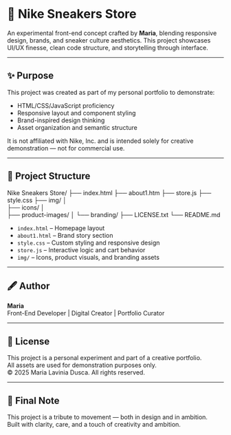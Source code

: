 # 👟 Nike Sneakers Store

An experimental front-end concept crafted by **Maria**, blending responsive design, brands, and sneaker culture aesthetics. This project showcases UI/UX finesse, clean code structure, and storytelling through interface.

---

## ✨ Purpose

This project was created as part of my personal portfolio to demonstrate:
- HTML/CSS/JavaScript proficiency
- Responsive layout and component styling
- Brand-inspired design thinking
- Asset organization and semantic structure

It is not affiliated with Nike, Inc. and is intended solely for creative demonstration — not for commercial use.

---

## 🧩 Project Structure
Nike Sneakers Store/ 
├── index.html 
├── about1.htm
├── store.js 
├── style.css 
├── img/ │   
  ├── icons/ │   
  ├── product-images/
  │   └── branding/ 
├── LICENSE.txt
└── README.md


- `index.html` – Homepage layout  
- `about1.html` – Brand story section  
- `style.css` – Custom styling and responsive design  
- `store.js` – Interactive logic and cart behavior  
- `img/` – Icons, product visuals, and branding assets

---

## 🖋️ Author

**Maria**  
Front-End Developer | Digital Creator | Portfolio Curator  

---

## 📜 License

This project is a personal experiment and part of a creative portfolio.  
All assets are used for demonstration purposes only.  
© 2025 Maria Lavinia Dusca. All rights reserved.

---

## 💬 Final Note

This project is a tribute to movement — both in design and in ambition.  
Built with clarity, care, and a touch of creativity and ambition.
